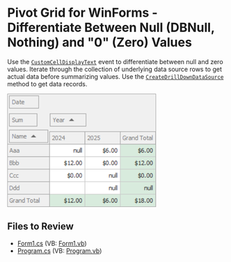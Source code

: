 # Pivot Grid for WinForms - Differentiate Between Null (DBNull, Nothing) and "0" (Zero) Values

Use the  [`CustomCellDisplayText`](https://docs.devexpress.com/WindowsForms/DevExpress.XtraPivotGrid.PivotGridControl.CustomCellDisplayText) event to differentiate between null and zero values. Iterate through the collection of underlying data source rows to get actual data before summarizing values.
Use the [`CreateDrillDownDataSource`](https://docs.devexpress.com/CoreLibraries/DevExpress.XtraPivotGrid.PivotCellEventArgsBase-3.CreateDrillDownDataSource) method to get data records.

![Pivot Grid for WinForms](image.png)

## Files to Review

* [Form1.cs](./CS/WindowsApplication53/Form1.cs) (VB: [Form1.vb](./VB/WindowsApplication53/Form1.vb))
* [Program.cs](./CS/WindowsApplication53/Program.cs) (VB: [Program.vb](./VB/WindowsApplication53/Program.vb))
